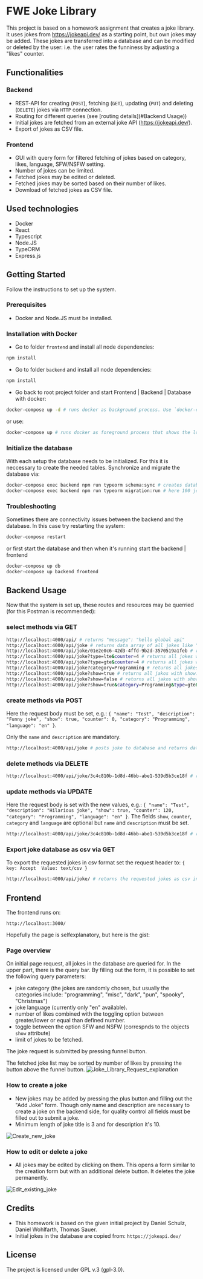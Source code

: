 # FWE Joke Library

This project is based on a homework assignment that creates a joke library. It uses jokes from https://jokeapi.dev/ as a starting point, but own jokes may be added. These jokes are 
transferred into a database and can be modified or deleted by the user: i.e. the user rates the funniness by adjusting a
"likes" counter.

## Functionalities

### Backend

- REST-API for creating (`POST`), fetching (`GET`), updating (`PUT`) and deleting (`DELETE`) jokes via `HTTP` connection.
- Routing for different queries (see [routing details](#Backend Usage)) 
- Initial jokes are fetched from an external joke API (https://jokeapi.dev/).
- Export of jokes as CSV file.

### Frontend

- GUI with query form for filtered fetching of jokes based on category, likes, language, SFW/NSFW setting.
- Number of jokes can be limited.
- Fetched jokes may be edited or deleted.
- Fetched jokes may be sorted based on their number of likes.
- Download of fetched jokes as CSV file.

## Used technologies

- Docker
- React
- Typescript
- Node.JS
- TypeORM
- Express.js

## Getting Started

Follow the instructions to set up the system.

### Prerequisites

- Docker and Node.JS must be installed.

### Installation with Docker

- Go to folder `frontend` and install all node dependencies:

```bash
npm install
```

-  Go to folder `backend` and install all node dependencies:

```bash
npm install
```

- Go back to root project folder and start Frontend | Backend | Database with docker:

```bash
docker-compose up -d # runs docker as background process. Use `docker-compose logs` to see the logs.
```

or use: 

```bash
docker-compose up # runs docker as foreground process that shows the logs.
```

### Initialize the database

With each setup the database needs to be initialized. For this it is neccessary to create the needed tables. Synchronize and migrate the database via:

```bash
docker-compose exec backend npm run typeorm schema:sync # creates database tables based on the entities in `backend/src/entity`
docker-compose exec backend npm run typeorm migration:run # here 100 jokes are fetched from an external api via GET "https://v2.jokeapi.dev/joke/Any" 
```

### Troubleshooting

Sometimes there are connectivity issues between the backend and the database. In this case try restarting the system: 

```bash
docker-compose restart
```

or first start the database and then when it's running start the backend | frontend

```bash
docker-compose up db
docker-compose up backend frontend
```


## Backend Usage

Now that the system is set up, these routes and resources may be querried (for this Postman is recommended):

### select methods via GET
```bash
http://localhost:4000/api/ # returns "message": "hello global api"
http://localhost:4000/api/joke # returns data array of all jokes like "data": [{"id": "01e2e0c6-42d3-4ffd-9b2d-3570519a1feb","name": "277_Misc", ...}]
http://localhost:4000/api/joke/01e2e0c6-42d3-4ffd-9b2d-3570519a1feb # returns one joke object with id:01e2e0c6-42d3-4ffd-9b2d-3570519a1feb or {"status": "not_found"}
http://localhost:4000/api/joke?type=lte&counter=4 # returns all jokes with counter lower or equal 4
http://localhost:4000/api/joke?type=gte&counter=4 # returns all jokes with counter greater or equal 4
http://localhost:4000/api/joke?category=Programming # returns all jokes with category:Programming. Other possible categories are: Christmas, Dark, Misc, Pun, Spooky
http://localhost:4000/api/joke?show=true # returns all jakos with show:true
http://localhost:4000/api/joke?show=false # returns all jakos with show:false
http://localhost:4000/api/joke?show=true&category=Programming&type=gte&counter=4 # returns all jokes that fit this combined query
```

### create methods via POST
Here the request body must be set, e.g.: 
`{
"name": "Test",
"description": "Funny joke",
"show": true,
"counter": 0,
"category": "Programming",
"language": "en"
}`. 

Only the `name` and `description` are mandatory.

```bash
http://localhost:4000/api/joke # posts joke to database and returns data array of created joke {"id": "3c4c810b-1d8d-46bb-abe1-539d5b3ce18f","name": "Test", ...}]
```

### delete methods via DELETE
```bash
http://localhost:4000/api/joke/3c4c810b-1d8d-46bb-abe1-539d5b3ce18f # returns {"data": "Joke deleted: Test"} or {"status": "not_found"}
```

### update methods via UPDATE
Here the request body is set with the new values, e.g.:
`{
"name": "Test",
"description": "Hilarious joke",
"show": true,
"counter": 120,
"category": "Programming",
"language": "en"
}`.
The fields `show`, `counter`, `category` and `language` are optional but `name` and `description` must be set.

```bash
http://localhost:4000/api/joke/3c4c810b-1d8d-46bb-abe1-539d5b3ce18f # returns {"id": "3c4c810b-1d8d-46bb-abe1-539d5b3ce18f","name": "Test", ...}] or {"status": "not_found"} 
```

### Export joke database as csv via GET
To export the requested jokes in csv format set the request header to:
`{
key: Accept 
Value: text/csv
}`

```bash
http://localhost:4000/api/joke/ # returns the requested jokes as csv in the response body.
```

## Frontend
The frontend runs on:

`http://localhost:3000/`

Hopefully the page is selfexplanatory, but here is the gist:

### Page overview

On initial page request, all jokes in the database are queried for. In the upper part, there is the query bar. By filling out the form, it is possible to set the following query parameters:
- joke category (the jokes are randomly chosen, but usually the categories include: "programming", "misc", "dark", "pun", "spooky", "Christmas")
- joke language (currently only "en" available).
- number of likes combined with the toggling option between greater/lower or equal than defined number.
- toggle between the option SFW and NSFW (correspnds to the objects `show` attribute)
- limit of jokes to be fetched.

The joke request is submitted by pressing funnel button.

The fetched joke list may be sorted by number of likes by pressing the button above the funnel button.
![Joke_Library_Request_explanation](https://code.fbi.h-da.de/istaskrau/fwe-ss-21-763930/uploads/f2f356a6b5d7dc0f77f04501107cb29d/Joke_Library_Request_explanation.png)

### How to create a joke

- New jokes may be added by pressing the plus button and filling out the "Add Joke" form. Though only name and description are necessary to create a joke on the backend side, for quality control all fields must be filled out to submit a joke.
- Minimum length of joke title is 3 and for description it's 10.

![Create_new_joke](https://code.fbi.h-da.de/istaskrau/fwe-ss-21-763930/uploads/5052cabd5338ba3cdd543c3eb2099e78/Create_new_joke.png)

### How to edit or delete a joke

- All jokes may be edited by clicking on them. This opens a form similar to the creation form but with an additional delete button. It deletes the joke permanently.  

![Edit_existing_joke](https://code.fbi.h-da.de/istaskrau/fwe-ss-21-763930/uploads/6b7dbe5b6ba77b10e4f57f65ab069998/Edit_existing_joke.png)

## Credits
- This homework is based on the given initial project by Daniel Schulz, Daniel Wohlfarth, Thomas Sauer. 
- Initial jokes in the database are copied from: `https://jokeapi.dev/`

## License
The project is licensed under GPL v.3 (gpl-3.0).
